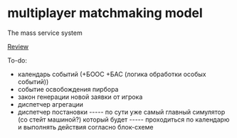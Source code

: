 # multiplayer matchmaking model
 The mass service system

[Review](https://branch-ranunculus-cb1.notion.site/32ec9e78697d4d1dbcea7e77f27c1a49)


To-do:
- календарь событий (+БООС +БАС (логика обработки особых событий))
- событие освобождения пирбора
- закон генерации новой заявки от игрока
- диспетчер агрегации
- диспетчер постановки
	----- по сути уже самый главный симулятор (со стейт машиной?) который будет
	----- проходиться по календарю и выполнять действия согласно блок-схеме

